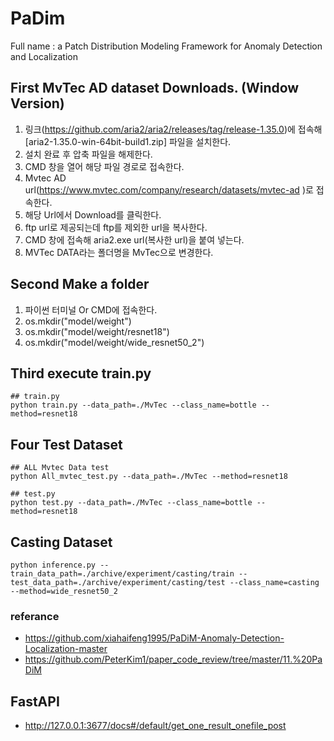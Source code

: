 # PaDim
Full name : a Patch Distribution Modeling Framework for Anomaly Detection and Localization

## First MvTec AD dataset Downloads. (Window Version)
1. 링크(https://github.com/aria2/aria2/releases/tag/release-1.35.0)에 접속해 [aria2-1.35.0-win-64bit-build1.zip] 파일을 설치한다.
2. 설치 완료 후 압축 파일을 해제한다.
3. CMD 창을 열어 해당 파일 경로로 접속한다.
4. Mvtec AD url(https://www.mvtec.com/company/research/datasets/mvtec-ad
)로 접속한다.
5. 해당 Url에서 Download를 클릭한다.
6. ftp url로 제공되는데 ftp를 제외한 url을 복사한다.
7. CMD 창에 접속해 aria2.exe url(복사한 url)을 붙여 넣는다.
8. MVTec DATA라는 폴더명을 MvTec으로 변경한다.

## Second Make a folder
1. 파이썬 터미널 Or CMD에 접속한다.
2. os.mkdir("model/weight")
3. os.mkdir("model/weight/resnet18")
4. os.mkdir("model/weight/wide_resnet50_2")

## Third execute train.py
    ## train.py
    python train.py --data_path=./MvTec --class_name=bottle --method=resnet18
    
## Four Test Dataset
    ## ALL Mvtec Data test
    python All_mvtec_test.py --data_path=./MvTec --method=resnet18

    ## test.py
    python test.py --data_path=./MvTec --class_name=bottle --method=resnet18
     
## Casting Dataset 
    python inference.py --train_data_path=./archive/experiment/casting/train --test_data_path=./archive/experiment/casting/test --class_name=casting --method=wide_resnet50_2

### referance
* https://github.com/xiahaifeng1995/PaDiM-Anomaly-Detection-Localization-master
* https://github.com/PeterKim1/paper_code_review/tree/master/11.%20PaDiM


## FastAPI
* http://127.0.0.1:3677/docs#/default/get_one_result_onefile_post